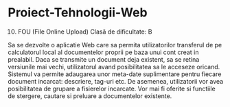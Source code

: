# Proiect-Tehnologii-Web

10. FOU (File Online Upload) Clasă de dificultate: B

Sa se dezvolte o aplicatie Web care sa permita utilizatorilor transferul de pe calculatorul local al documentelor proprii pe baza unui cont creat in prealabil. Daca se transmite un document deja existent, sa se retina versiunile mai vechi, utilizatorul avand posibilitatea sa le acceseze oricand. Sistemul va permite adaugarea unor meta-date suplimentare pentru fiecare document incarcat: descriere, tag-uri etc. De asemenea, utilizatorii vor avea posibilitatea de grupare a fisierelor incarcate. Vor mai fi oferite si functiile de stergere, cautare si preluare a documentelor existente.
